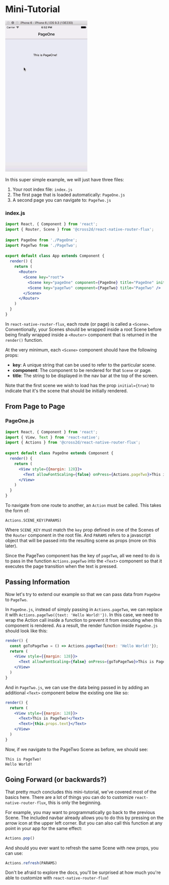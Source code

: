 # Mini-Tutorial

![super_simple.gif](super_simple.gif)

In this super simple example, we will just have three files:

1. Your root index file: `index.js`
2. The first page that is loaded automatically: `PageOne.js`
3. A second page you can navigate to: `PageTwo.js`

### index.js
```jsx
import React, { Component } from 'react';
import { Router, Scene } from '@cross2d/react-native-router-flux';

import PageOne from './PageOne';
import PageTwo from './PageTwo';

export default class App extends Component {
  render() {
    return (
      <Router>
        <Scene key="root">
          <Scene key="pageOne" component={PageOne} title="PageOne" initial={true} />
          <Scene key="pageTwo" component={PageTwo} title="PageTwo" />
        </Scene>
      </Router>
    )
  }
}
```

In `react-native-router-flux`, each route (or page) is called a `<Scene>`. Conventionally, your Scenes should be wrapped inside a root Scene before being finally wrapped inside a `<Router>` component that is returned in the `render()` function.

At the very minimum, each `<Scene>` component should have the following props:

- **key**: A unique string that can be used to refer to the particular scene.
- **component**: The component to be rendered for that `Scene` or page.
- **title**: The string to be displayed in the nav bar at the top of the screen.

Note that the first scene we wish to load has the prop `initial={true}` to indicate that it's the scene that should be initially rendered.

## From Page to Page

### PageOne.js
```jsx
import React, { Component } from 'react';
import { View, Text } from 'react-native';
import { Actions } from '@cross2d/react-native-router-flux';

export default class PageOne extends Component {
  render() {
    return (
      <View style={{margin: 128}}>
        <Text allowFontScaling={false} onPress={Actions.pageTwo}>This is PageOne!</Text>
      </View>
    )
  }
}
```

To navigate from one route to another, an `Action` must be called. This takes the form of:

```
Actions.SCENE_KEY(PARAMS)
```

Where `SCENE_KEY` must match the `key` prop defined in one of the Scenes of the `Router` component in the root file. And `PARAMS` refers to a javascript object that will be passed into the resulting scene as props (more on this later).

Since the PageTwo component has the key of `pageTwo`, all we need to do is to pass in the function `Actions.pageTwo` into the `<Text>` component so that it executes the page transition when the text is pressed.

## Passing Information

Now let's try to extend our example so that we can pass data from `PageOne` to `PageTwo`.

In `PageOne.js`, instead of simply passing in `Actions.pageTwo`, we can replace it with `Actions.pageTwo({text: 'Hello World!'})`. In this case, we need to wrap the Action call inside a function to prevent it from executing when this component is rendered. As a result, the render function inside `PageOne.js` should look like this:

```jsx
render() {
  const goToPageTwo = () => Actions.pageTwo({text: 'Hello World!'}); 
  return (
    <View style={{margin: 128}}>
      <Text allowFontScaling={false} onPress={goToPageTwo}>This is PageOne!</Text>
    </View>
  )
}
```

And in `PageTwo.js`, we can use the data being passed in by adding an additional `<Text>` component below the existing one like so:

```jsx
render() {
  return (
    <View style={{margin: 128}}>
      <Text>This is PageTwo!</Text>
      <Text>{this.props.text}</Text>
    </View>
  )
}
```

Now, if we navigate to the PageTwo Scene as before, we should see:

```
This is PageTwo!
Hello World!
```

## Going Forward (or backwards?)

That pretty much concludes this mini-tutorial, we've covered most of the basics here. There are a lot of things you can do to customize `react-native-router-flux`, this is only the beginning.

For example, you may want to programmatically go back to the previous Scene. The included navbar already allows you to do this by pressing on the arrow icon at the upper left corner. But you can also call this function at any point in your app for the same effect:

```js
Actions.pop()
```

And should you ever want to refresh the same Scene with new props, you can use:

```js
Actions.refresh(PARAMS)
```

Don't be afraid to explore the docs, you'll be surprised at how much you're able to customize with `react-native-router-flux`!
